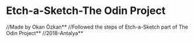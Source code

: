 # Etch-a-Sketch-The Odin Project

//Made by Okan Özkan**
//Followed the steps of Etch-a-Sketch part of The Odin Project**
//2018-Antalya**
